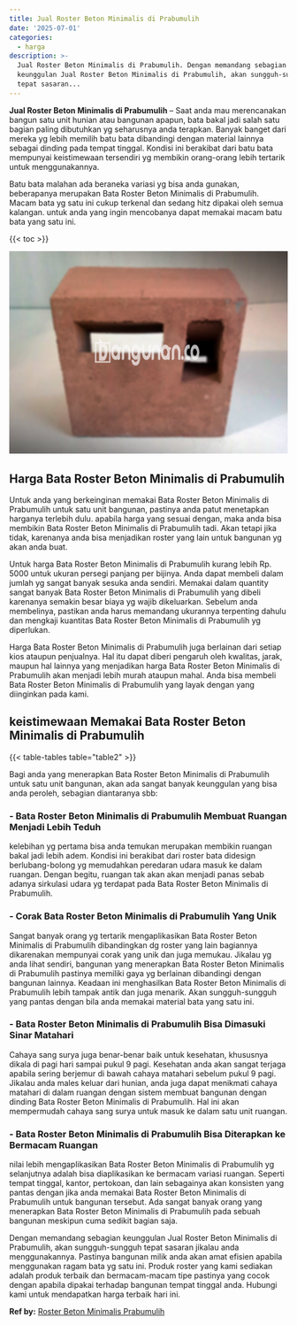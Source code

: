 ```yaml
---
title: Jual Roster Beton Minimalis di Prabumulih
date: '2025-07-01'
categories:
  - harga
description: >-
  Jual Roster Beton Minimalis di Prabumulih. Dengan memandang sebagian
  keunggulan Jual Roster Beton Minimalis di Prabumulih, akan sungguh-sungguh
  tepat sasaran...
---
```


**Jual Roster Beton Minimalis di Prabumulih** – Saat anda mau merencanakan bangun satu unit hunian atau bangunan apapun, bata bakal jadi salah satu bagian paling dibutuhkan yg seharusnya anda terapkan. Banyak banget dari mereka yg lebih memilih batu bata dibandingi dengan material lainnya sebagai dinding pada tempat tinggal. Kondisi ini berakibat dari batu bata mempunyai keistimewaan tersendiri yg membikin orang-orang lebih tertarik untuk menggunakannya.

Batu bata malahan ada beraneka variasi yg bisa anda gunakan, beberapanya merupakan Bata Roster Beton Minimalis di Prabumulih. Macam bata yg satu ini cukup terkenal dan sedang hitz dipakai oleh semua kalangan. untuk anda yang ingin mencobanya dapat memakai macam batu bata yang satu ini.

{{< toc >}}

![Jual Roster Beton Minimalis di Prabumulih](/images/bata-roster-minimalis-32.png)

## Harga Bata Roster Beton Minimalis di Prabumulih

Untuk anda yang berkeinginan memakai Bata Roster Beton Minimalis di Prabumulih untuk satu unit bangunan, pastinya anda patut menetapkan harganya terlebih dulu. apabila harga yang sesuai dengan, maka anda bisa membikin Bata Roster Beton Minimalis di Prabumulih tadi. Akan tetapi jika tidak, karenanya anda bisa menjadikan roster yang lain untuk bangunan yg akan anda buat.

Untuk harga Bata Roster Beton Minimalis di Prabumulih kurang lebih Rp. 5000 untuk ukuran persegi panjang per bijinya. Anda dapat membeli dalam jumlah yg sangat banyak sesuka anda sendiri. Memakai dalam quantity sangat banyak Bata Roster Beton Minimalis di Prabumulih yang dibeli karenanya semakin besar biaya yg wajib dikeluarkan. Sebelum anda membelinya, pastikan anda harus memandang ukurannya terpenting dahulu dan mengkaji kuantitas Bata Roster Beton Minimalis di Prabumulih yg diperlukan.

Harga Bata Roster Beton Minimalis di Prabumulih juga berlainan dari setiap kios ataupun penjualnya. Hal itu dapat diberi pengaruh oleh kwalitas, jarak, maupun hal lainnya yang menjadikan harga Bata Roster Beton Minimalis di Prabumulih akan menjadi lebih murah ataupun mahal. Anda bisa membeli Bata Roster Beton Minimalis di Prabumulih yang layak dengan yang diinginkan pada kami.

## keistimewaan Memakai Bata Roster Beton Minimalis di Prabumulih

{{< table-tables table="table2" >}}

Bagi anda yang menerapkan Bata Roster Beton Minimalis di Prabumulih untuk satu unit bangunan, akan ada sangat banyak keunggulan yang bisa anda peroleh, sebagian diantaranya sbb:

### \- Bata Roster Beton Minimalis di Prabumulih Membuat Ruangan Menjadi Lebih Teduh

kelebihan yg pertama bisa anda temukan merupakan membikin ruangan bakal jadi lebih adem. Kondisi ini berakibat dari roster bata didesign berlubang-bolong yg memudahkan peredaran udara masuk ke dalam ruangan. Dengan begitu, ruangan tak akan akan menjadi panas sebab adanya sirkulasi udara yg terdapat pada Bata Roster Beton Minimalis di Prabumulih.

### \- Corak Bata Roster Beton Minimalis di Prabumulih Yang Unik

Sangat banyak orang yg tertarik mengaplikasikan Bata Roster Beton Minimalis di Prabumulih dibandingkan dg roster yang lain bagiannya dikarenakan mempunyai corak yang unik dan juga memukau. Jikalau yg anda lihat sendiri, bangunan yang menerapkan Bata Roster Beton Minimalis di Prabumulih pastinya memiliki gaya yg berlainan dibandingi dengan bangunan lainnya. Keadaan ini menghasilkan Bata Roster Beton Minimalis di Prabumulih lebih tampak antik dan juga menarik. Akan sungguh-sungguh yang pantas dengan bila anda memakai material bata yang satu ini.

### \- Bata Roster Beton Minimalis di Prabumulih Bisa Dimasuki Sinar Matahari

Cahaya sang surya juga benar-benar baik untuk kesehatan, khususnya dikala di pagi hari sampai pukul 9 pagi. Kesehatan anda akan sangat terjaga apabila sering berjemur di bawah cahaya matahari sebelum pukul 9 pagi. Jikalau anda males keluar dari hunian, anda juga dapat menikmati cahaya matahari di dalam ruangan dengan sistem membuat bangunan dengan dinding Bata Roster Beton Minimalis di Prabumulih. Hal ini akan mempermudah cahaya sang surya untuk masuk ke dalam satu unit ruangan.

### \- Bata Roster Beton Minimalis di Prabumulih Bisa Diterapkan ke Bermacam Ruangan

nilai lebih mengaplikasikan Bata Roster Beton Minimalis di Prabumulih yg selanjutnya adalah bisa diaplikasikan ke bermacam variasi ruangan. Seperti tempat tinggal, kantor, pertokoan, dan lain sebagainya akan konsisten yang pantas dengan jika anda memakai Bata Roster Beton Minimalis di Prabumulih untuk bangunan tersebut. Ada sangat banyak orang yang menerapkan Bata Roster Beton Minimalis di Prabumulih pada sebuah bangunan meskipun cuma sedikit bagian saja.

Dengan memandang sebagian keunggulan Jual Roster Beton Minimalis di Prabumulih, akan sungguh-sungguh tepat sasaran jikalau anda menggunakannya. Pastinya bangunan milik anda akan amat efisien apabila menggunakan ragam bata yg satu ini. Produk roster yang kami sediakan adalah produk terbaik dan bermacam-macam tipe pastinya yang cocok dengan apabila dipakai terhadap bangunan tempat tinggal anda. Hubungi kami untuk mendapatkan harga terbaik hari ini.

**Ref by:** [Roster Beton Minimalis Prabumulih](https://id.wikipedia.org/wiki/Roster)
